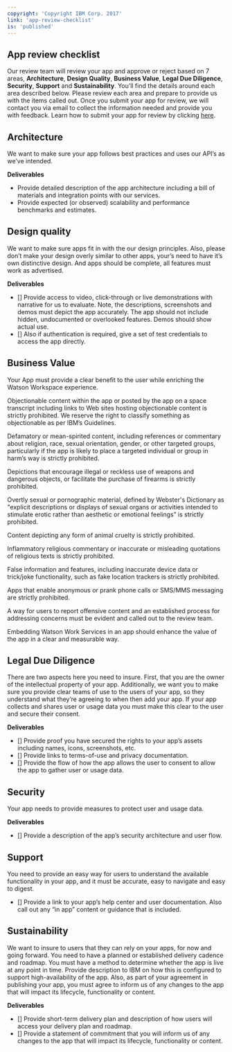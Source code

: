 ```yaml
---
copyright: 'Copyright IBM Corp. 2017'
link: 'app-review-checklist'
is: 'published'
---
```

## App review checklist

Our review team will review your app and approve or reject based on 7 areas, **Architecture**, **Design Quality**, 
**Business Value**, **Legal Due Diligence**, **Security**,  **Support** and **Sustainability**. You’ll find the details 
around each area described below. Please review each area and prepare to provide us with the items called out. Once you 
submit your app for review, we will contact you via email to collect the information needed and provide you with feedback.
Learn how to submit your app for review by clicking [here](./V1_PublishInTheCatalog.md).

## Architecture

We want to make sure your app follows best practices and uses our API’s as we’ve intended.  

**Deliverables**

* Provide detailed description of the app architecture including a bill of materials and integration points with our services. 
* Provide expected (or observed) scalability and performance benchmarks and estimates.

## Design quality

We want to make sure apps fit in with the our design principles. Also, please don’t make your design overly similar to other apps, your’s need to have it’s own distinctive design. And apps should be complete, all features must work as advertised.

**Deliverables**

- [] Provide access to video, click-through or live demonstrations with narrative for us to evaluate. Note, the descriptions, screenshots and demos must depict the app accurately. The app should not include hidden, undocumented or overlooked features. Demos should show actual use.
- [] Also if authentication is required, give a set of test credentials to access the app directly. 

## Business Value

Your App must provide a clear benefit to the user while enriching the Watson Workspace experience.

Objectionable content within the app or posted by the app on a space transcript including links to Web sites hosting 
objectionable content is strictly prohibited. We reserve the right to classify something as objectionable as per IBM’s Guidelines.

Defamatory or mean-spirited content, including references or commentary about religion, race, sexual orientation, gender, 
or other targeted groups, particularly if the app is likely to place a targeted individual or group in harm’s way is 
strictly prohibited.

Depictions that encourage illegal or reckless use of weapons and dangerous objects, or facilitate the purchase of firearms is 
strictly prohibited.

Overtly sexual or pornographic material, defined by Webster's Dictionary as "explicit descriptions or displays of sexual 
organs or activities intended to stimulate erotic rather than aesthetic or emotional feelings” is strictly prohibited.

Content depicting any form of animal cruelty is strictly prohibited.

Inflammatory religious commentary or inaccurate or misleading quotations of religious texts is strictly prohibited.

False information and features, including inaccurate device data or trick/joke functionality, such as fake location trackers 
is strictly prohibited.

Apps that enable anonymous or prank phone calls or SMS/MMS messaging are  strictly prohibited.

A way for users to report offensive content and an established process for addressing concerns must be evident and 
called out to the review team.

Embedding Watson Work Services in an app should enhance the value of the app in a clear and measurable way.

## Legal Due Diligence

There are two aspects here you need to insure. First, that you are the owner of the intellectual property of your app. 
Additionally, we want you to make sure you provide clear teams of use to the users of your app, so they understand what 
they’re agreeing to when then add your app. If your app collects and shares user or usage data you must make this clear 
to the user and secure their consent.

**Deliverables**

- [] Provide proof you have secured the rights to your app’s assets including names, icons, screenshots, etc. 
- [] Provide links to terms-of-use and privacy documentation.
- [] Provide the flow of how the app allows the user to consent to allow the app to gather user or usage data. 

## Security

Your app needs to provide measures to protect user and usage data.

**Deliverables**

- [] Provide a description of the app’s security architecture and user flow.

## Support

You need to provide an easy way for users to understand the available functionality in your app, and it must be 
accurate, easy to navigate and easy to digest.

- [] Provide a link to your app’s help center and user documentation. Also call out any “in app” content or guidance 
that is included. 

## Sustainability

We want to insure to users that they can rely on your apps, for now and going forward. You need to have a planned or 
established delivery cadence and roadmap. You must have a method to determine whether the app is live at any point in time. 
Provide description to IBM on how this is configured to support high-availability of the app. Also, as part of your agreement 
in publishing your app, you must agree to inform us of any changes to the app that will impact its lifecycle, 
functionality or content. 

**Deliverables**

- [] Provide short-term delivery plan and description of how users will access your delivery plan and roadmap.
- [] Provide a statement of commitment that you will inform us of any changes to the app that will impact its lifecycle, functionality or content. 

